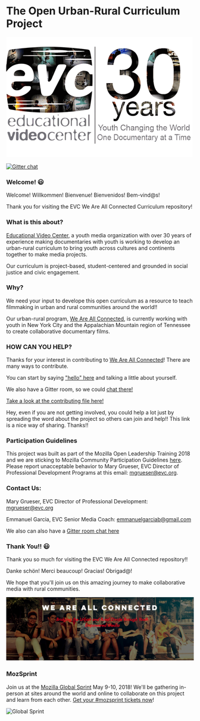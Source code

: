 # The Open Urban-Rural Curriculum Project



![alt text](https://raw.githubusercontent.com/EducationalVideoCenter/WAC/master/images/EVClogo1.gif)

[![Gitter chat](https://badges.gitter.im/gitterHQ/gitter.png)](https://gitter.im/EducationalVideoCenter/Lobby)

### Welcome! :smiley:

Welcome! Willkommen! Bienvenue! Bienvenidos! Bem-vind@s!

Thank you for visiting the EVC We Are All Connected Curriculum repository!
   

### What is this about?
[Educational Video Center](https://www.evc.org), a youth media organization with over 30 years of experience making documentaries with youth is working to develop an urban-rural curriculum to bring youth across cultures and continents together to make media projects.

Our curriculum is project-based, student-centered and grounded in social justice and civic engagement.  
 
### Why?
We need your input to develope this open curriculum as a resource to teach filmmaking in urban and rural communities around the world!!

Our urban-rural program, [We Are All Connected](https://weareallconnected.wixsite.com/weareallconnected), is currently working with youth in New York City and the Appalachian Mountain region of Tennessee to create collaborative documentary films.



### HOW CAN YOU HELP?
Thanks for your interest in contributing to [We Are All Connected](https://weareallconnected.wixsite.com/weareallconnected)! There are many ways to contribute.

You can start by saying ["hello" here](https://github.com/EducationalVideoCenter/WAC/issues/5) and talking a little about yourself.

We also have a Gitter room, so we could [chat there!](https://gitter.im/EducationalVideoCenter/Lobby)

[Take a look at the contributing file here!](CONTRIBUTING.md)




Hey, even if you are not getting involved, you could help a lot just by spreading the word about the project so others can join and help!! 
This link is a nice way of sharing.  Thanks!!




### Participation Guidelines
This project was built as part of the Mozilla Open Leadership Training 2018 and we are sticking to Mozilla Community Participation Guidelines [here](CODE_OF_CONDUCT.md). Please report unacceptable behavior to Mary Grueser, EVC Director of Professional Development Programs at this email: mgrueser@evc.org.




### Contact Us:
Mary Grueser, EVC Director of Professional Development:  mgrueser@evc.org

Emmanuel Garcia, EVC Senior Media Coach: emmanuelgarciab@gmail.com

We also can also have a [Gitter room chat here](https://gitter.im/EducationalVideoCenter/Lobby)

### Thank You!! :smiley:
Thank you so much for visiting the EVC We Are All Connected repository!! 

Danke schön! Merci beaucoup! Gracias! Obrigad@!  

We hope that you'll join us on this amazing journey to make collaborative media with rural communities.


![alt text](https://github.com/EducationalVideoCenter/WAC/blob/master/images/Screen%20Shot%202018-04-17%20at%208.31.02%20PM.png)


### MozSprint

Join us at the [Mozilla Global Sprint](http://mozilla.github.io/global-sprint/) May 9-10, 2018! We'll be gathering in-person at sites around the world and online to collaborate on this project and learn from each other. [Get your #mozsprint tickets now](http://mozilla.github.io/global-sprint/)!

![Global Sprint](https://cloud.githubusercontent.com/assets/617994/24632585/b2b07dcc-1892-11e7-91cf-f9e473187cf7.png)


